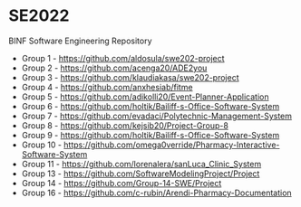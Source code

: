 # SE2022
BINF Software Engineering Repository

* Group 1 - https://github.com/aldosula/swe202-project
* Group 2 - https://github.com/acenga20/ADE2you
* Group 3 - https://github.com/klaudiakasa/swe202-project
* Group 4 - https://github.com/anxhesiab/fitme
* Group 5 - https://github.com/adikolli20/Event-Planner-Application
* Group 6 - https://github.com/holtik/Bailiff-s-Office-Software-System
* Group 7 - https://github.com/evadaci/Polytechnic-Management-System
* Group 8 - https://github.com/kejsib20/Project-Group-8 
* Group 9 - https://github.com/holtik/Bailiff-s-Office-Software-System
* Group 10 - https://github.com/omega0verride/Pharmacy-Interactive-Software-System
* Group 11 - https://github.com/lorenalera/sanLuca_Clinic_System
* Group 13 - https://github.com/SoftwareModelingProject/Project
* Group 14 - https://github.com/Group-14-SWE/Project
* Group 16 - https://github.com/c-rubin/Arendi-Pharmacy-Documentation
